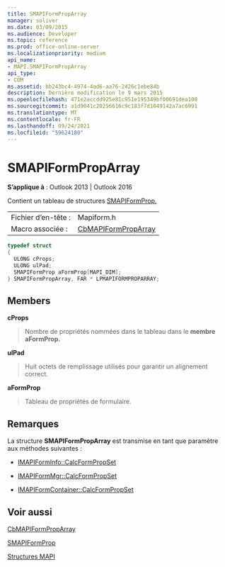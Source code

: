 ```yaml
---
title: SMAPIFormPropArray
manager: soliver
ms.date: 03/09/2015
ms.audience: Developer
ms.topic: reference
ms.prod: office-online-server
ms.localizationpriority: medium
api_name:
- MAPI.SMAPIFormPropArray
api_type:
- COM
ms.assetid: bb243bc4-4974-4ad6-aa76-2426c1ebe84b
description: Dernière modification le 9 mars 2015
ms.openlocfilehash: 471e2accdd925e81c951e195349bf00691dea100
ms.sourcegitcommit: a1d9041c20256616c9c183f7d1049142a7ac6991
ms.translationtype: MT
ms.contentlocale: fr-FR
ms.lasthandoff: 09/24/2021
ms.locfileid: "59624180"
---
```

# <a name="smapiformproparray"></a>SMAPIFormPropArray

  
  
**S’applique à** : Outlook 2013 | Outlook 2016 
  
Contient un tableau de structures [SMAPIFormProp.](smapiformprop.md) 
  
|||
|:-----|:-----|
|Fichier d’en-tête :  <br/> |Mapiform.h  <br/> |
|Macro associée :  <br/> |[CbMAPIFormPropArray](cbmapiformproparray.md) <br/> |
   
```cpp
typedef struct
{
  ULONG cProps;
  ULONG ulPad;
  SMAPIFormProp aFormProp[MAPI_DIM];
} SMAPIFormPropArray, FAR * LPMAPIFORMPROPARRAY;

```

## <a name="members"></a>Members

 **cProps**
  
> Nombre de propriétés nommées dans le tableau dans le **membre aFormProp.** 
    
 **ulPad**
  
>  Huit octets de remplissage utilisés pour garantir un alignement correct. 
    
 **aFormProp**
  
> Tableau de propriétés de formulaire.
    
## <a name="remarks"></a>Remarques

La structure **SMAPIFormPropArray** est transmise en tant que paramètre aux méthodes suivantes : 
  
- [IMAPIFormInfo::CalcFormPropSet](imapiforminfo-calcformpropset.md)
    
- [IMAPIFormMgr::CalcFormPropSet](imapiformmgr-calcformpropset.md)
    
- [IMAPIFormContainer::CalcFormPropSet](imapiformcontainer-calcformpropset.md)
    
## <a name="see-also"></a>Voir aussi



[CbMAPIFormPropArray](cbmapiformproparray.md)
  
[SMAPIFormProp](smapiformprop.md)


[Structures MAPI](mapi-structures.md)

